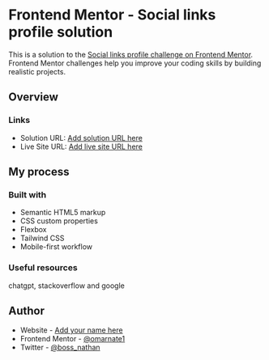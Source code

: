 # Frontend Mentor - Social links profile solution

This is a solution to the [Social links profile challenge on Frontend Mentor](https://www.frontendmentor.io/challenges/social-links-profile-UG32l9m6dQ). Frontend Mentor challenges help you improve your coding skills by building realistic projects.

## Overview

### Links

- Solution URL: [Add solution URL here](https://your-solution-url.com)
- Live Site URL: [Add live site URL here](https://your-live-site-url.com)

## My process

### Built with

- Semantic HTML5 markup
- CSS custom properties
- Flexbox
- Tailwind CSS
- Mobile-first workflow

### Useful resources

chatgpt, stackoverflow and google

## Author

- Website - [Add your name here](https://www.your-site.com)
- Frontend Mentor - [@omarnate1](https://www.frontendmentor.io/profile/omarnate1)
- Twitter - [@boss_nathan](https://x.com/boss_nathan)

